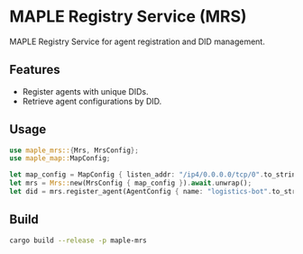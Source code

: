 # MAPLE Registry Service (MRS)

MAPLE Registry Service for agent registration and DID management.

## Features
- Register agents with unique DIDs.
- Retrieve agent configurations by DID.

## Usage
```rust
use maple_mrs::{Mrs, MrsConfig};
use maple_map::MapConfig;

let map_config = MapConfig { listen_addr: "/ip4/0.0.0.0/tcp/0".to_string() };
let mrs = Mrs::new(MrsConfig { map_config }).await.unwrap();
let did = mrs.register_agent(AgentConfig { name: "logistics-bot".to_string() }).await.unwrap();
```

## Build
```bash
cargo build --release -p maple-mrs
```